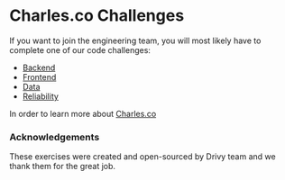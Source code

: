 # Charles.co Challenges

If you want to join the engineering team, you will most likely
have to complete one of our code challenges:

- [Backend](https://github.com/babgyy/jobs/tree/master/backend)
- [Frontend](https://github.com/babgyy/jobs/tree/master/frontend)
- [Data](https://github.com/babgyy/jobs/tree/master/data)
- [Reliability](https://github.com/babgyy/jobs/tree/master/reliability)

In order to learn more about [Charles.co](https://www.charles.co/)

### Acknowledgements

These exercises were created and open-sourced by Drivy team and we thank them for the great job.
